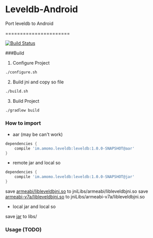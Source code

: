 Leveldb-Android
===============

Port leveldb to Android

======================

[![Build Status](https://drone.io/github.com/googolmo/Leveldb-Android/status.png)](https://drone.io/github.com/googolmo/Leveldb-Android/latest)

###Build
1. Configure Project
```bash
./configure.sh
```

2. Build jni and copy so file
```bash
./build.sh
```

3. Build Project
```bash
./gradlew build
```

### How to import

* aar (may be can't work)

```groovy
dependencies {
    compile 'im.amomo.leveldb:leveldb:1.0.0-SNAPSHOT@aar'
}
```

* remote jar and local so

```groovy
dependencies {
    compile 'im.amomo.leveldb:leveldb:1.0.0-SNAPSHOT@jar'
}
```

save [armeabi/libleveldbjni.so](https://raw.githubusercontent.com/googolmo/Leveldb-Android/master/lib/src/main/jniLibs/armeabi/libleveldbjni.so) to jniLibs/armeabi/libleveldbjni.so
save [armeabi-v7a/libleveldbjni.so](https://raw.githubusercontent.com/googolmo/Leveldb-Android/master/lib/src/main/jniLibs/armeabi-v7a/libleveldbjni.so) to jniLibs/armeabi-v7a/libleveldbjni.so

* local jar and local so

save [jar]() to libs/

### Usage (TODO)

